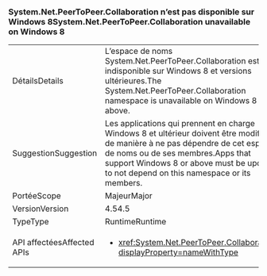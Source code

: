 ### <a name="systemnetpeertopeercollaboration-unavailable-on-windows-8"></a><span data-ttu-id="a2d71-101">System.Net.PeerToPeer.Collaboration n’est pas disponible sur Windows 8</span><span class="sxs-lookup"><span data-stu-id="a2d71-101">System.Net.PeerToPeer.Collaboration unavailable on Windows 8</span></span>

|   |   |
|---|---|
|<span data-ttu-id="a2d71-102">Détails</span><span class="sxs-lookup"><span data-stu-id="a2d71-102">Details</span></span>|<span data-ttu-id="a2d71-103">L’espace de noms System.Net.PeerToPeer.Collaboration est indisponible sur Windows 8 et versions ultérieures.</span><span class="sxs-lookup"><span data-stu-id="a2d71-103">The System.Net.PeerToPeer.Collaboration namespace is unavailable on Windows 8 or above.</span></span>|
|<span data-ttu-id="a2d71-104">Suggestion</span><span class="sxs-lookup"><span data-stu-id="a2d71-104">Suggestion</span></span>|<span data-ttu-id="a2d71-105">Les applications qui prennent en charge Windows 8 et ultérieur doivent être modifiées de manière à ne pas dépendre de cet espace de noms ou de ses membres.</span><span class="sxs-lookup"><span data-stu-id="a2d71-105">Apps that support Windows 8 or above must be updated to not depend on this namespace or its members.</span></span>|
|<span data-ttu-id="a2d71-106">Portée</span><span class="sxs-lookup"><span data-stu-id="a2d71-106">Scope</span></span>|<span data-ttu-id="a2d71-107">Majeur</span><span class="sxs-lookup"><span data-stu-id="a2d71-107">Major</span></span>|
|<span data-ttu-id="a2d71-108">Version</span><span class="sxs-lookup"><span data-stu-id="a2d71-108">Version</span></span>|<span data-ttu-id="a2d71-109">4.5</span><span class="sxs-lookup"><span data-stu-id="a2d71-109">4.5</span></span>|
|<span data-ttu-id="a2d71-110">Type</span><span class="sxs-lookup"><span data-stu-id="a2d71-110">Type</span></span>|<span data-ttu-id="a2d71-111">Runtime</span><span class="sxs-lookup"><span data-stu-id="a2d71-111">Runtime</span></span>|
|<span data-ttu-id="a2d71-112">API affectées</span><span class="sxs-lookup"><span data-stu-id="a2d71-112">Affected APIs</span></span>|<ul><li><xref:System.Net.PeerToPeer.Collaboration?displayProperty=nameWithType></li></ul>|

